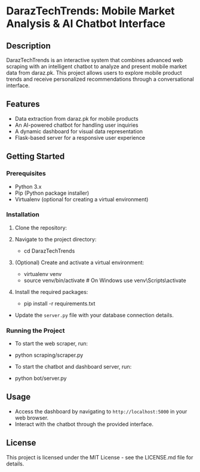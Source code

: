 # DarazTechTrends: Mobile Market Analysis & AI Chatbot Interface

## Description
DarazTechTrends is an interactive system that combines advanced web scraping with an intelligent chatbot to analyze and present mobile market data from daraz.pk. This project allows users to explore mobile product trends and receive personalized recommendations through a conversational interface.

## Features
- Data extraction from daraz.pk for mobile products
- An AI-powered chatbot for handling user inquiries
- A dynamic dashboard for visual data representation
- Flask-based server for a responsive user experience

## Getting Started

### Prerequisites
- Python 3.x
- Pip (Python package installer)
- Virtualenv (optional for creating a virtual environment)

### Installation
1. Clone the repository:

2. Navigate to the project directory:
   - cd DarazTechTrends

4. (Optional) Create and activate a virtual environment:
   - virtualenv venv
   - source venv/bin/activate # On Windows use venv\Scripts\activate

5. Install the required packages:
   - pip install -r requirements.txt

- Update the `server.py` file with your database connection details.

### Running the Project
- To start the web scraper, run:
- python scraping/scraper.py

- To start the chatbot and dashboard server, run:
- python bot/server.py
  
## Usage
- Access the dashboard by navigating to `http://localhost:5000` in your web browser.
- Interact with the chatbot through the provided interface.
  
## License
This project is licensed under the MIT License - see the LICENSE.md file for details.
